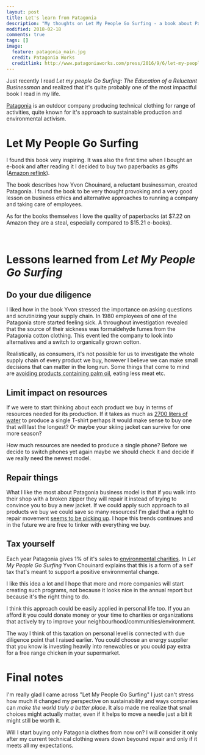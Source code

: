 ```yaml
---
layout: post
title: Let's learn from Patagonia
description: "My thoughts on Let My People Go Surfing - a book about Patagonia (a sustainable outdoor clothing company), Yvon Chouinard and doing the right thing."
modified: 2018-02-18
comments: true
tags: []
image:
  feature: patagonia_main.jpg
  credit: Patagonia Works
  creditlink: http://www.patagoniaworks.com/press/2016/9/6/let-my-people-go-surfing
---
```


Just recently I read *Let my people Go Surfing: The Education of a Reluctant Businessman* and realized that it's quite probably one of the most impactful book I read in my life.

<!-- more -->


[Patagonia](http://www.patagonia.com/home/) is an outdoor company producing technical clothing for range of activities, quite known for it's approach to sustainable production and environmental activism.

# Let My People Go Surfing

I found this book very inspiring. It was also the first time when I bought an e-book and after reading it I decided to buy two paperbacks as gifts ([Amazon reflink](http://amzn.to/2EcIthV)). 

The book describes how Yvon Chouinard, a reluctant businessman, created Patagonia. I found the book to be very thought provoking and a very good lesson on business ethics and alternative approaches to running a company and taking care of employees.

As for the books themselves I love the quality of paperbacks (at $7.22 on Amazon they are a steal, especially compared to $15.21 e-books). 

<figure class="half">
	<img src="{{site.url}}/images/patagonia_1_600.jpg" alt="">
	<img src="{{site.url}}/images/patagonia_2_600.jpg" alt="">
</figure>

# Lessons learned from _Let My People Go Surfing_

## Do your due diligence

I liked how in the book Yvon stressed the importance on asking questions and scrutinizing your supply chain. In 1980 employees of one of the Patagonia store started feeling sick. A throughout investigation revealed that the source of their sickness was formaldehyde fumes from the Patagonia cotton clothing. This event led the company to look into alternatives and a switch to organically grown cotton.

Realistically, as consumers, it's not possible for us to investigate the whole supply chain of every product we buy, however I believe we can make small decisions that can matter in the long run. Some things that come to mind are [avoiding products containing palm oil](https://en.wikipedia.org/wiki/Palm_oil#Social_and_environmental_impacts), eating less meat etc. 

## Limit impact on resources

If we were to start thinking about each product we buy in terms of resources needed for its production. If it takes as much as [2700 liters of water](https://www.worldwildlife.org/stories/the-impact-of-a-cotton-t-shirt) to produce a single T-shirt perhaps it would make sense to buy one that will last the longest? Or maybe your skiing jacket can survive for one more season? 

How much resources are needed to produce a single phone? Before we decide to switch phones yet again maybe we should check it and decide if we really need the newest model.

## Repair things

What I like the most about Patagonia business model is that if you walk into their shop with a broken zipper they will repair it instead of trying to convince you to buy a new jacket. If we could apply such approach to all products we buy we could save so many resources! I'm glad that a right to repair movement [seems to be picking up](https://ifixit.org/right). I hope this trends continues and in the future we are free to tinker with everything we buy.

## Tax yourself

Each year Patagonia gives 1% of it's sales to [environmental charities](https://www.forbes.com/sites/eshachhabra/2015/09/09/patagonia-rallies-for-an-earth-tax/#19e694ea7340). In *Let My People Go Surfing* Yvon Chouinard explains that this is a form of a self tax that's meant to support a positive environmental change. 

I like this idea a lot and I hope that more and more companies will start creating such programs, not because it looks nice in the annual report but because it's the right thing to do. 

I think this approach could be easily applied in personal life too. If you an afford it you could donate money or your time to charities or organizations that actively try to improve your neighbourhood/communities/environment.

The way I think of this taxation on personal level is connected with due diligence point that I raised earlier. You could choose an energy supplier that you know is investing heavily into renewables or you could pay extra for a free range chicken in your supermarket.

# Final notes

I'm really glad I came across "Let My People Go Surfing" I just can't stress how much it changed my perspective on sustainability and ways companies can _make the world truly a better place_. It also made me realize that small choices might actually matter, even if it helps to move a needle just a bit it might still be worth it.

Will I start buying only Patagonia clothes from now on? I will consider it only after my current technical clothing wears down beyound repair and only if it meets all my expectations. 
